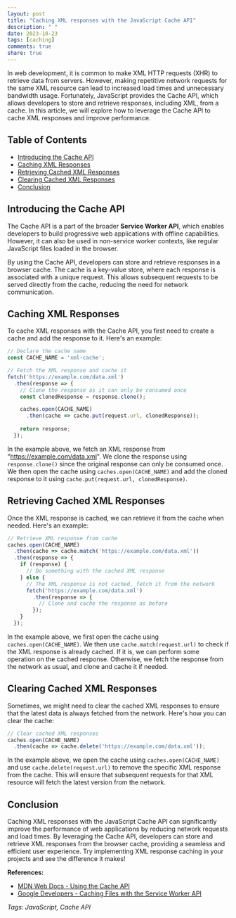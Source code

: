 ```yaml
---
layout: post
title: "Caching XML responses with the JavaScript Cache API"
description: " "
date: 2023-10-23
tags: [caching]
comments: true
share: true
---
```


In web development, it is common to make XML HTTP requests (XHR) to retrieve data from servers. However, making repetitive network requests for the same XML resource can lead to increased load times and unnecessary bandwidth usage. Fortunately, JavaScript provides the Cache API, which allows developers to store and retrieve responses, including XML, from a cache. In this article, we will explore how to leverage the Cache API to cache XML responses and improve performance.

## Table of Contents
- [Introducing the Cache API](#introducing-the-cache-api)
- [Caching XML Responses](#caching-xml-responses)
- [Retrieving Cached XML Responses](#retrieving-cached-xml-responses)
- [Clearing Cached XML Responses](#clearing-cached-xml-responses)
- [Conclusion](#conclusion)

## Introducing the Cache API

The Cache API is a part of the broader **Service Worker API**, which enables developers to build progressive web applications with offline capabilities. However, it can also be used in non-service worker contexts, like regular JavaScript files loaded in the browser.

By using the Cache API, developers can store and retrieve responses in a browser cache. The cache is a key-value store, where each response is associated with a unique request. This allows subsequent requests to be served directly from the cache, reducing the need for network communication.

## Caching XML Responses

To cache XML responses with the Cache API, you first need to create a cache and add the response to it. Here's an example:

```javascript
// Declare the cache name
const CACHE_NAME = 'xml-cache';

// Fetch the XML response and cache it
fetch('https://example.com/data.xml')
  .then(response => {
    // Clone the response as it can only be consumed once
    const clonedResponse = response.clone();

    caches.open(CACHE_NAME)
      .then(cache => cache.put(request.url, clonedResponse));
    
    return response;
  });
```

In the example above, we fetch an XML response from "https://example.com/data.xml". We clone the response using `response.clone()` since the original response can only be consumed once. We then open the cache using `caches.open(CACHE_NAME)` and add the cloned response to it using `cache.put(request.url, clonedResponse)`.

## Retrieving Cached XML Responses

Once the XML response is cached, we can retrieve it from the cache when needed. Here's an example:

```javascript
// Retrieve XML response from cache
caches.open(CACHE_NAME)
  .then(cache => cache.match('https://example.com/data.xml'))
  .then(response => {
    if (response) {
      // Do something with the cached XML response
    } else {
      // The XML response is not cached, fetch it from the network
      fetch('https://example.com/data.xml')
        .then(response => {
          // Clone and cache the response as before
        });
    }
  });
```

In the example above, we first open the cache using `caches.open(CACHE_NAME)`. We then use `cache.match(request.url)` to check if the XML response is already cached. If it is, we can perform some operation on the cached response. Otherwise, we fetch the response from the network as usual, and clone and cache it if needed.

## Clearing Cached XML Responses

Sometimes, we might need to clear the cached XML responses to ensure that the latest data is always fetched from the network. Here's how you can clear the cache:

```javascript
// Clear cached XML responses
caches.open(CACHE_NAME)
  .then(cache => cache.delete('https://example.com/data.xml'));
```

In the example above, we open the cache using `caches.open(CACHE_NAME)` and use `cache.delete(request.url)` to remove the specific XML response from the cache. This will ensure that subsequent requests for that XML resource will fetch the latest version from the network.

## Conclusion

Caching XML responses with the JavaScript Cache API can significantly improve the performance of web applications by reducing network requests and load times. By leveraging the Cache API, developers can store and retrieve XML responses from the browser cache, providing a seamless and efficient user experience. Try implementing XML response caching in your projects and see the difference it makes!

**References:**
- [MDN Web Docs - Using the Cache API](https://developer.mozilla.org/en-US/docs/Web/API/Cache)
- [Google Developers - Caching Files with the Service Worker API](https://developers.google.com/web/fundamentals/instant-and-offline/offline-cookbook#caching-files-with-service-worker)

*Tags: JavaScript, Cache API*